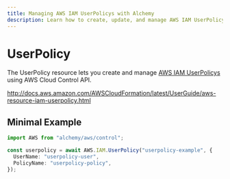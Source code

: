 ```yaml
---
title: Managing AWS IAM UserPolicys with Alchemy
description: Learn how to create, update, and manage AWS IAM UserPolicys using Alchemy Cloud Control.
---
```


# UserPolicy

The UserPolicy resource lets you create and manage [AWS IAM UserPolicys](https://docs.aws.amazon.com/iam/latest/userguide/) using AWS Cloud Control API.

http://docs.aws.amazon.com/AWSCloudFormation/latest/UserGuide/aws-resource-iam-userpolicy.html

## Minimal Example

```ts
import AWS from "alchemy/aws/control";

const userpolicy = await AWS.IAM.UserPolicy("userpolicy-example", {
  UserName: "userpolicy-user",
  PolicyName: "userpolicy-policy",
});
```

